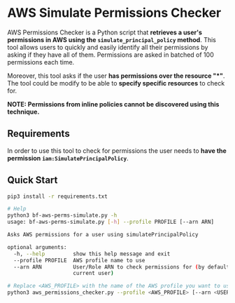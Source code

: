 # AWS Simulate Permissions Checker

AWS Permissions Checker is a Python script that **retrieves a user's permissions in AWS using the `simulate_principal_policy` method**. This tool allows users to quickly and easily identify all their permissions by asking if they have all of them. Permissions are asked in batched of 100 permissions each time.

Moreover, this tool asks if the user **has permissions over the resource "*"**. The tool could be modify to be able to **specify specific resources** to check for.

**NOTE: Permissions from inline policies cannot be discovered using this technique.**

## Requirements

In order to use this tool to check for permissions the user needs to **have the permission `iam:SimulatePrincipalPolicy`**.

## Quick Start

```bash
pip3 install -r requirements.txt

# Help
python3 bf-aws-perms-simulate.py -h
usage: bf-aws-perms-simulate.py [-h] --profile PROFILE [--arn ARN]

Asks AWS permissions for a user using simulatePrincipalPolicy

optional arguments:
  -h, --help         show this help message and exit
  --profile PROFILE  AWS profile name to use
  --arn ARN          User/Role ARN to check permissions for (by defaults uses
                     current user)

# Replace <AWS_PROFILE> with the name of the AWS profile you want to use. If you don't provide a <USER_ARN>, the script will use the ARN of the profile.
python3 aws_permissions_checker.py --profile <AWS_PROFILE> [--arn <USER_ARN>]
```
